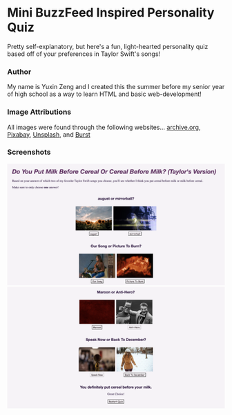 # Mini BuzzFeed Inspired Personality Quiz

Pretty self-explanatory, but here's a fun, light-hearted personality quiz based off of your preferences in Taylor Swift's songs!


### Author
My name is Yuxin Zeng and I created this the summer before my senior year of high school as a way to learn HTML and basic web-development! 


### Image Attributions
All images were found through the following websites...
[archive.org](https://archive.org/), [Pixabay](https://pixabay.com/), [Unsplash](https://unsplash.com/), and [Burst](https://burst.shopify.com/) 


### Screenshots
![image alt](screenshots/introduction.png)
![image alt](screenshots/result_page.png)